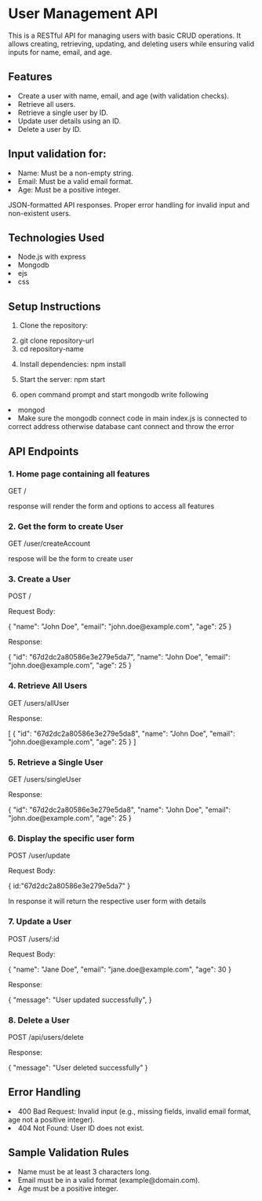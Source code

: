 <h1>User Management API</h1>
This is a RESTful API for managing users with basic CRUD operations. It allows creating, retrieving, updating, and deleting users while ensuring valid inputs for name, email, and age.

<h2>Features</h2>
<li>Create a user with name, email, and age (with validation checks).</li>
<li>Retrieve all users.</li>
<li>Retrieve a single user by ID.</li>
<li>Update user details using an ID.</li>
<li>Delete a user by ID.</li>

<h2>Input validation for:</h2>
<li>Name: Must be a non-empty string.</li>
<li>Email: Must be a valid email format.</li>
<li>Age: Must be a positive integer.</li>

JSON-formatted API responses.
Proper error handling for invalid input and non-existent users.

<h2>Technologies Used</h2>
<li>Node.js with express</li>
<li>Mongodb</li>
<li>ejs</li>
<li>css</li>

<h2>Setup Instructions</h2>

1. Clone the repository:
   <li>git clone repository-url</li>
   <li>cd repository-name</li>

2. Install dependencies:
   npm install

3. Start the server:
   npm start
4. open command prompt and start mongodb write following 
  <li> mongod</li>
  <li>Make sure the mongodb connect code in main index.js is connected to correct address otherwise database cant connect and throw the error</li>
<h2>API Endpoints</h2>
<h3>1.  Home page containing all features</h3>
GET /
<p>response will render the form and options to access all features</p>

<h3>2. Get the form to create User</h3>
GET /user/createAccount
<p>respose will be the form to create user</p>

<h3>3. Create a User</h3>
POST /
<p>Request Body:</p>
<p>{
  "name": "John Doe",
  "email": "john.doe@example.com",
  "age": 25
}
</p>

<p>Response:</p>

<p>{
  "id": "67d2dc2a80586e3e279e5da7",
  "name": "John Doe",
  "email": "john.doe@example.com",
  "age": 25
}</p>

<h3>4. Retrieve All Users</h3>
GET /users/allUser

<p>Response:</p>
<p>[
  {
    "id": "67d2dc2a80586e3e279e5da8",
    "name": "John Doe",
    "email": "john.doe@example.com",
    "age": 25
  }
]</p>

<h3>5. Retrieve a Single User</h3>
GET /users/singleUser

<p>Response:</p>

<p>{
  "id": "67d2dc2a80586e3e279e5da8",
  "name": "John Doe",
  "email": "john.doe@example.com",
  "age": 25
}</p>

<h3>6. Display the specific user form</h3>
POST /user/update
<p>Request Body:</p>
<p>{
    id:"67d2dc2a80586e3e279e5da7"
}</p>
<p>In response it will return the respective user form with details</p>

<h3>7. Update a User</h3>
POST /users/:id

<p>Request Body:</p>

<p>{
  "name": "Jane Doe",
  "email": "jane.doe@example.com",
  "age": 30
}</p>

<p>Response:</p>

<p>{
  "message": "User updated successfully",
}</p>

<h3>8. Delete a User</h3>
POST /api/users/delete
<p>Response:</p>

<p>{
  "message": "User deleted successfully"
}</p>


<h2>Error Handling</h2>
<li>400 Bad Request: Invalid input (e.g., missing fields, invalid email format, age not a positive integer).</li>
<li>404 Not Found: User ID does not exist.</li>

<h2>Sample Validation Rules</h2>
<li>Name must be at least 3 characters long.</li>
<li>Email must be in a valid format (example@domain.com).</li>
<li>Age must be a positive integer.</li>